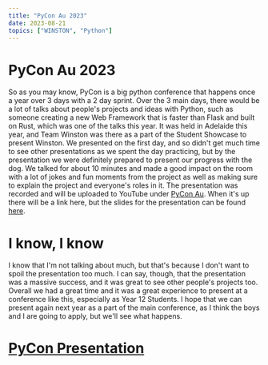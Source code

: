```yaml
---
title: "PyCon Au 2023"
date: 2023-08-21
topics: ["WINSTON", "Python"]
---
```


# PyCon Au 2023
So as you may know, PyCon is a big python conference that happens once a year over 3 days with a 2 day sprint. Over the 3 main days, there would be a lot of talks about people's projects and ideas with Python, such as someone creating a new Web Framework that is faster than Flask and built on Rust, which was one of the talks this year. It was held in Adelaide this year, and Team Winston was there as a part of the Student Showcase to present Winston. We presented on the first day, and so didn't get much time to see other presentations as we spent the day practicing, but by the presentation we were definitely prepared to present our progress with the dog. We talked for about 10 minutes and made a good impact on the room with a lot of jokes and fun moments from the project as well as making sure to explain the project and everyone's roles in it. The presentation was recorded and will be uploaded to YouTube under [PyCon Au](https://www.youtube.com/@PyConAU/videos). When it's up there will be a link here, but the slides for the presentation can be found [here](https://docs.google.com/presentation/d/1vnRfrF9SaiewQkWk5vjchrFpHF1ImAAL/edit?usp=sharing&ouid=113953752472373221728&rtpof=true&sd=true).

# I know, I know
I know that I'm not talking about much, but that's because I don't want to spoil the presentation too much. I can say, though, that the presentation was a massive success, and it was great to see other people's projects too. Overall we had a great time and it was a great experience to present at a conference like this, especially as Year 12 Students. I hope that we can present again next year as a part of the main conference, as I think the boys and I are going to apply, but we'll see what happens.

# [PyCon Presentation](https://youtu.be/Z60fVOQJzpc?si=06jHY1Ajxz7pm9By&t=3937)